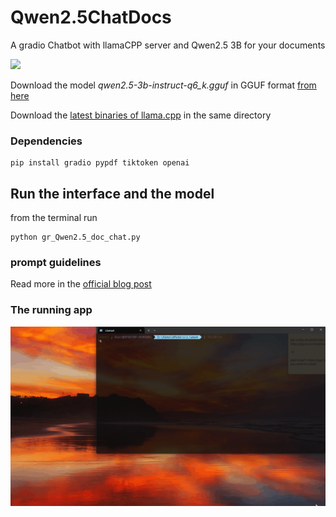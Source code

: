 # Qwen2.5ChatDocs
A gradio Chatbot with llamaCPP server and Qwen2.5 3B for your documents


<img src='https://i.ibb.co/ymVYsCFL/qwen25-side.png' width=800>


Download the model *qwen2.5-3b-instruct-q6_k.gguf* in GGUF format [from here](https://huggingface.co/Qwen/Qwen2.5-3B-Instruct-GGUF/tree/main)

Download the [latest binaries of llama.cpp](https://github.com/ggml-org/llama.cpp/releases) in the same directory

### Dependencies
```
pip install gradio pypdf tiktoken openai
```

## Run the interface and the model
from the terminal run
```
python gr_Qwen2.5_doc_chat.py
```


### prompt guidelines
Read more in the [official blog post](https://qwenlm.github.io/blog/qwen2.5/)


### The running app


<img src='https://github.com/fabiomatricardi/Qwen2.5ChatDocs/raw/main/QWEN25_docsGradio_sm.gif' width=1000>
